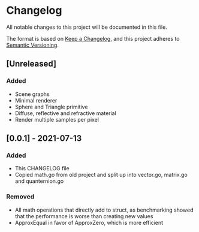 # Changelog
All notable changes to this project will be documented in this file.

The format is based on [Keep a Changelog](https://keepachangelog.com/en/1.0.0/),
and this project adheres to [Semantic Versioning](https://semver.org/spec/v2.0.0.html).

## [Unreleased]
### Added
- Scene graphs
- Minimal renderer
- Sphere and Triangle primitive
- Diffuse, reflective and refractive material
- Render multiple samples per pixel

## [0.0.1] - 2021-07-13
### Added 
- This CHANGELOG file
- Copied math.go from old project and split up into vector.go, matrix.go and quanternion.go

### Removed
- All math operations that directly add to struct, as benchmarking showed that the performance is worse than creating new values
- ApproxEqual in favor of ApproxZero, which is more efficient
